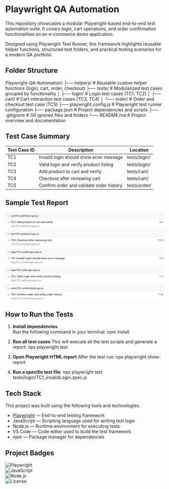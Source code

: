 # Playwright QA Automation

This repository showcases a modular Playwright-based end-to-end test automation suite. It covers login, cart operations, and order confirmation functionalities on an e-commerce demo application.

Designed using Playwright Test Runner, this framework highlights reusable helper functions, structured test folders, and practical testing scenarios for a modern QA portfolio.

##  Folder Structure

Playwright-QA-Automation/
├── helpers/ # Reusable custom helper functions (login, cart, order, checkout)
├── tests/ # Modularized test cases grouped by functionality
│ ├── login/ # Login test cases (TC1, TC2)
│ ├── cart/ # Cart interaction test cases (TC3, TC4)
│ └── order/ # Order and checkout test case (TC5)
├── playwright.config.js # Playwright test runner configuration
├── package.json # Project dependencies and scripts
├── .gitignore # Git ignored files and folders
└── README.md # Project overview and documentation


## Test Case Summary

| Test Case ID | Description                                | Location           |
|--------------|--------------------------------------------|--------------------|
| TC1          | Invalid login should show error message    | tests/login/       |
| TC2          | Valid login and verify product listing     | tests/login/       |
| TC3          | Add product to cart and verify             | tests/cart/        |
| TC4          | Checkout after reviewing cart              | tests/cart/        |
| TC5          | Confirm order and validate order history   | tests/order/       |

## Sample Test Report

![Test Report for TC1 to TC5](assets/playwright_TC1toTC5_report.png)



##  How to Run the Tests

1.  **Install dependencies**  
   Run the following command in your terminal:
   npm install

2.  **Run all test cases**
This will execute all the test scripts and generate a report:
npx playwright test

3.  **Open Playwright HTML report**
After the test run:
npx playwright show-report

4.  **Run a specific test file**:
npx playwright test tests/login/TC1_invalidLogin.spec.js




##  Tech Stack

This project was built using the following tools and technologies:

-  [Playwright](https://playwright.dev/) — End-to-end testing framework  
-  JavaScript — Scripting language used for writing test logic  
-  Node.js — Runtime environment for executing tests  
-  VS Code — Code editor used to build the test framework  
-  npm — Package manager for dependencies  



##  Project Badges

![Playwright](https://img.shields.io/badge/Testing-Playwright-green?logo=playwright)  
![JavaScript](https://img.shields.io/badge/Language-JavaScript-yellow?logo=javascript)  
![Node.js](https://img.shields.io/badge/Runtime-Node.js-brightgreen?logo=node.js)  
![License](https://img.shields.io/badge/License-MIT-blue)


